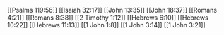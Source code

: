 [[Psalms 119:56]]
[[Isaiah 32:17]]
[[John 13:35]]
[[John 18:37]]
[[Romans 4:21]]
[[Romans 8:38]]
[[2 Timothy 1:12]]
[[Hebrews 6:10]]
[[Hebrews 10:22]]
[[Hebrews 11:13]]
[[1 John 1:8]]
[[1 John 3:14]]
[[1 John 3:21]]
